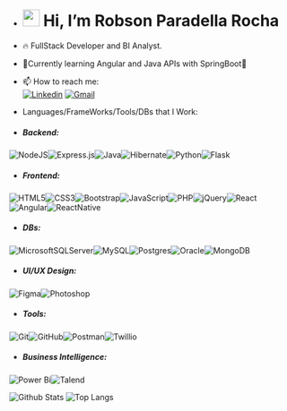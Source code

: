 - <h1><img src="https://raw.githubusercontent.com/kaueMarques/kaueMarques/master/hi.gif" width="30px"> Hi, I’m Robson Paradella Rocha</h1>
- 🔥 FullStack Developer and BI Analyst.
- 📖Currently learning Angular and Java APIs with SpringBoot🚀

- 📫 How to reach me: <br>[![Linkedin](https://img.shields.io/badge/LinkedIn-0077B5?style=for-the-badge&logo=linkedin&logoColor=white)](https://www.linkedin.com/in/robsonparadellarocha/) 
[![Gmail](https://img.shields.io/badge/Gmail-D14836?style=for-the-badge&logo=gmail&logoColor=white)](mailto:paradellarobson@gmail.com)

- Languages/FrameWorks/Tools/DBs that I Work:
- <h5>Backend:</h5>
![NodeJS](https://img.shields.io/badge/node.js-6DA55F?style=for-the-badge&logo=node.js&logoColor=white)![Express.js](https://img.shields.io/badge/Express.js-404D59?style=for-the-badge)![Java](https://img.shields.io/badge/java-%23ED8B00.svg?style=for-the-badge&logo=java&logoColor=white)![Hibernate](https://img.shields.io/badge/Hibernate-59666C?style=for-the-badge&logo=Hibernate&logoColor=white)![Python](https://img.shields.io/badge/Python-14354C?style=for-the-badge&logo=python&logoColor=white)![Flask](https://img.shields.io/badge/Flask-000000?style=for-the-badge&logo=flask&logoColor=white)
- <h5>Frontend:</h5>
![HTML5](https://img.shields.io/badge/html5-%23E34F26.svg?style=for-the-badge&logo=html5&logoColor=white)![CSS3](https://img.shields.io/badge/css3-%231572B6.svg?style=for-the-badge&logo=css3&logoColor=white)![Bootstrap](https://img.shields.io/badge/bootstrap-%23563D7C.svg?style=for-the-badge&logo=bootstrap&logoColor=white)![JavaScript](https://img.shields.io/badge/javascript-%23323330.svg?style=for-the-badge&logo=javascript&logoColor=%23F7DF1E)![PHP](https://img.shields.io/badge/php-%23777BB4.svg?style=for-the-badge&logo=php&logoColor=white)![jQuery](https://img.shields.io/badge/jquery-%230769AD.svg?style=for-the-badge&logo=jquery&logoColor=white)![React](https://img.shields.io/badge/react-%2320232a.svg?style=for-the-badge&logo=react&logoColor=%2361DAFB)![Angular](https://img.shields.io/badge/Angular-DD0031?style=for-the-badge&logo=angular&logoColor=white)![ReactNative](https://img.shields.io/badge/React_Native-20232A?style=for-the-badge&logo=react&logoColor=61DAFB)
- <h5>DBs:</h5>
![MicrosoftSQLServer](https://img.shields.io/badge/Microsoft%20SQL%20Sever-CC2927?style=for-the-badge&logo=microsoft%20sql%20server&logoColor=white)![MySQL](https://img.shields.io/badge/mysql-%2300f.svg?style=for-the-badge&logo=mysql&logoColor=white)![Postgres](https://img.shields.io/badge/postgres-%23316192.svg?style=for-the-badge&logo=postgresql&logoColor=white)![Oracle](https://img.shields.io/badge/Oracle-F80000?style=for-the-badge&logo=oracle&logoColor=white)![MongoDB](https://img.shields.io/badge/MongoDB-4EA94B?style=for-the-badge&logo=mongodb&logoColor=white)
- <h5>UI/UX Design:</h5>
![Figma](https://img.shields.io/badge/Figma-F24E1E?style=for-the-badge&logo=figma&logoColor=white)![Photoshop](https://img.shields.io/badge/Adobe%20Photoshop-31A8FF?style=for-the-badge&logo=Adobe%20Photoshop&logoColor=black)
- <h5>Tools:</h5>
![Git](https://img.shields.io/badge/git-%23F05033.svg?style=for-the-badge&logo=git&logoColor=white)![GitHub](https://img.shields.io/badge/github-%23121011.svg?style=for-the-badge&logo=github&logoColor=white)![Postman](https://img.shields.io/badge/Postman-FF6C37?style=for-the-badge&logo=postman&logoColor=white)![Twillio](https://img.shields.io/badge/Twilio-F22F46?style=for-the-badge&logo=Twilio&logoColor=white)
- <h5>Business Intelligence:</h5>
![Power Bi](https://img.shields.io/badge/power_bi-F2C811?style=for-the-badge&logo=powerbi&logoColor=black)![Talend](https://img.shields.io/badge/Talend-FF6D70?style=for-the-badge&logo=Talend&logoColor=white)

![Github Stats](https://github-readme-stats-git-masterrstaa-rickstaa.vercel.app/api?username=rpdevelops&&count_private=true&card_width=50&hide_border=true&show_icons=true&theme=dark)
![Top Langs](https://github-readme-stats-git-masterrstaa-rickstaa.vercel.app/api/top-langs/?username=rpdevelops&hide=html&exclude_repo=python_vim&hide_border=true&theme=radical)
